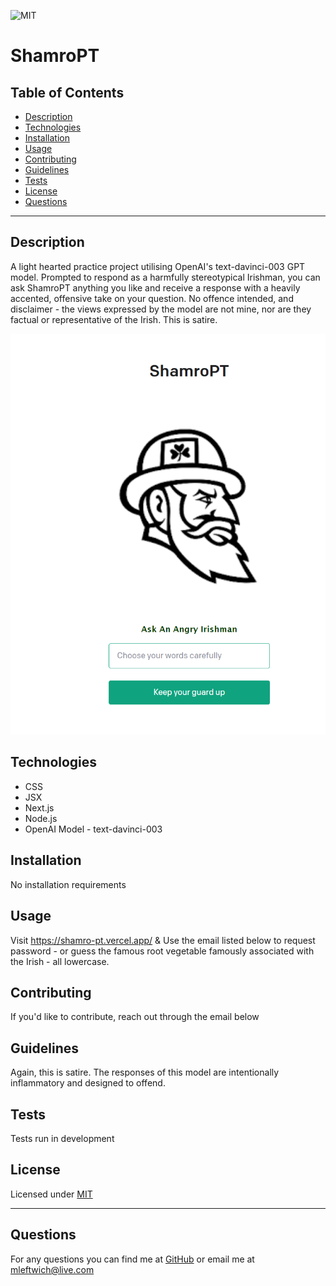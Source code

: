 
![MIT](https://img.shields.io/static/v1?label=License&message=MIT&color=green)
  # ShamroPT
  
  ## Table of Contents
  * [Description](#description)
  * [Technologies](#technologies)
  * [Installation](#installation)
  * [Usage](#usage)
  * [Contributing](#contributing)
  * [Guidelines](#guidelines)
  * [Tests](#tests)
  * [License](#license)
  * [Questions](#questions)
---

  ## Description
  A light hearted practice project utilising OpenAI's text-davinci-003 GPT model. Prompted to respond as a harmfully stereotypical Irishman, you can ask ShamroPT anything you like and receive a response with a heavily accented, offensive take on your question. No offence intended, and disclaimer - the views expressed by the model are not mine, nor are they factual or representative of the Irish. This is satire.
  
  ![screenshot](./screenshot.png)

  ## Technologies
  * CSS
  * JSX
  * Next.js
  * Node.js
  * OpenAI Model - text-davinci-003
  
  ## Installation
   No installation requirements


  ## Usage
   Visit https://shamro-pt.vercel.app/ &
   Use the email listed below to request password - or guess the famous root vegetable famously associated with the Irish - all lowercase.

  ## Contributing
   If you'd like to contribute, reach out through the email below


  ## Guidelines
  Again, this is satire. The responses of this model are intentionally inflammatory and designed to offend.


  ## Tests
   Tests run in development


  ## License
   Licensed under [MIT](https://opensource.org/licenses/MIT) 

   ---

  ## Questions
   For any questions you can find me at [GitHub](https://github.com/mleftwich) or email me at [mleftwich@live.com](mailto:mleftwich@live.com) 